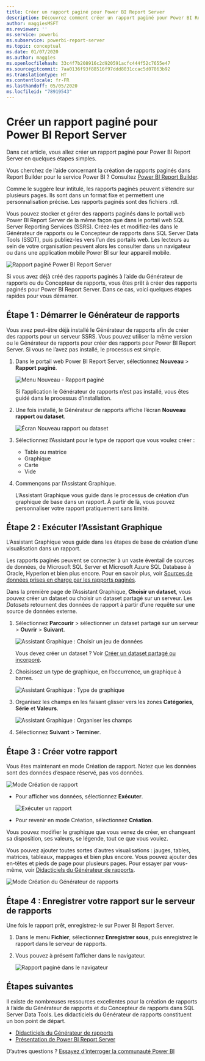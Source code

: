 ```yaml
---
title: Créer un rapport paginé pour Power BI Report Server
description: Découvrez comment créer un rapport paginé pour Power BI Report Server en quelques étapes simples.
author: maggiesMSFT
ms.reviewer: ''
ms.service: powerbi
ms.subservice: powerbi-report-server
ms.topic: conceptual
ms.date: 01/07/2020
ms.author: maggies
ms.openlocfilehash: 33c4f7b208916c2d920591acfc444f52c7655e47
ms.sourcegitcommit: 7aa0136f93f88516f97ddd8031ccac5d07863b92
ms.translationtype: HT
ms.contentlocale: fr-FR
ms.lasthandoff: 05/05/2020
ms.locfileid: "78919543"
---
```

# <a name="create-a-paginated-report-for-power-bi-report-server"></a>Créer un rapport paginé pour Power BI Report Server
Dans cet article, vous allez créer un rapport paginé pour Power BI Report Server en quelques étapes simples.

Vous cherchez de l’aide concernant la création de rapports paginés dans Report Builder pour le service Power BI ? Consultez [Power BI Report Builder](../paginated-reports/report-builder-power-bi.md).

Comme le suggère leur intitulé, les rapports paginés peuvent s’étendre sur plusieurs pages. Ils sont dans un format fixe et permettent une personnalisation précise. Les rapports paginés sont des fichiers .rdl.

Vous pouvez stocker et gérer des rapports paginés dans le portail web Power BI Report Server de la même façon que dans le portail web SQL Server Reporting Services (SSRS). Créez-les et modifiez-les dans le Générateur de rapports ou le Concepteur de rapports dans SQL Server Data Tools (SSDT), puis publiez-les vers l’un des portails web. Les lecteurs au sein de votre organisation peuvent alors les consulter dans un navigateur ou dans une application mobile Power BI sur leur appareil mobile.

![Rapport paginé Power BI Report Server](media/quickstart-create-paginated-report/reportserver-paginated-report.png)

Si vous avez déjà créé des rapports paginés à l’aide du Générateur de rapports ou du Concepteur de rapports, vous êtes prêt à créer des rapports paginés pour Power BI Report Server. Dans ce cas, voici quelques étapes rapides pour vous démarrer.

## <a name="step-1-start-report-builder"></a>Étape 1 : Démarrer le Générateur de rapports
Vous avez peut-être déjà installé le Générateur de rapports afin de créer des rapports pour un serveur SSRS. Vous pouvez utiliser la même version ou le Générateur de rapports pour créer des rapports pour Power BI Report Server. Si vous ne l’avez pas installé, le processus est simple.

1. Dans le portail web Power BI Report Server, sélectionnez **Nouveau** > **Rapport paginé**.
   
    ![Menu Nouveau - Rapport paginé](media/quickstart-create-paginated-report/reportserver-new-paginated-report-menu.png)
   
    Si l’application le Générateur de rapports n’est pas installé, vous êtes guidé dans le processus d’installation.
2. Une fois installé, le Générateur de rapports affiche l’écran **Nouveau rapport ou dataset**.
   
    ![Écran Nouveau rapport ou dataset](media/quickstart-create-paginated-report/reportserver-paginated-new-report-screen.png)
3. Sélectionnez l’Assistant pour le type de rapport que vous voulez créer :
   
   * Table ou matrice
   * Graphique
   * Carte
   * Vide
4. Commençons par l’Assistant Graphique.
   
    L’Assistant Graphique vous guide dans le processus de création d’un graphique de base dans un rapport. À partir de là, vous pouvez personnaliser votre rapport pratiquement sans limité.

## <a name="step-2-go-through-the-chart-wizard"></a>Étape 2 : Exécuter l’Assistant Graphique
L’Assistant Graphique vous guide dans les étapes de base de création d’une visualisation dans un rapport.

Les rapports paginés peuvent se connecter à un vaste éventail de sources de données, de Microsoft SQL Server et Microsoft Azure SQL Database à Oracle, Hyperion et bien plus encore. Pour en savoir plus, voir [Sources de données prises en charge par les rapports paginés](connect-data-sources.md).

Dans la première page de l’Assistant Graphique, **Choisir un dataset**, vous pouvez créer un dataset ou choisir un dataset partagé sur un serveur. Les *Datasets* retournent des données de rapport à partir d’une requête sur une source de données externe.

1. Sélectionnez **Parcourir** > sélectionner un dataset partagé sur un serveur > **Ouvrir** > **Suivant**.
   
    ![Assistant Graphique : Choisir un jeu de données](media/quickstart-create-paginated-report/reportserver-paginated-choose-dataset.png)
   
     Vous devez créer un dataset ? Voir [Créer un dataset partagé ou incorporé](https://docs.microsoft.com/sql/reporting-services/report-data/create-a-shared-dataset-or-embedded-dataset-report-builder-and-ssrs).
2. Choisissez un type de graphique, en l’occurrence, un graphique à barres.
   
    ![Assistant Graphique : Type de graphique](media/quickstart-create-paginated-report/reportserver-paginated-choose-chart-type.png)
3. Organisez les champs en les faisant glisser vers les zones **Catégories**, **Série** et **Valeurs**.
   
    ![Assistant Graphique : Organiser les champs](media/quickstart-create-paginated-report/reportserver-paginated-arrange-fields.png)
4. Sélectionnez **Suivant** > **Terminer**.

## <a name="step-3-design-your-report"></a>Étape 3 : Créer votre rapport
Vous êtes maintenant en mode Création de rapport. Notez que les données sont des données d’espace réservé, pas vos données.

![Mode Création de rapport](media/quickstart-create-paginated-report/reportserver-paginated-preview-report.png)

* Pour afficher vos données, sélectionnez **Exécuter**.
  
     ![Exécuter un rapport](media/quickstart-create-paginated-report/reportserver-paginated-run-report.png)
* Pour revenir en mode Création, sélectionnez **Création**.

Vous pouvez modifier le graphique que vous venez de créer, en changeant sa disposition, ses valeurs, se légende, tout ce que vous voulez.

Vous pouvez ajouter toutes sortes d’autres visualisations : jauges, tables, matrices, tableaux, mappages et bien plus encore. Vous pouvez ajouter des en-têtes et pieds de page pour plusieurs pages. Pour essayer par vous-même, voir [Didacticiels du Générateur de rapports](https://docs.microsoft.com/sql/reporting-services/report-builder-tutorials).

![Mode Création du Générateur de rapports](media/quickstart-create-paginated-report/reportserver-paginated-finished-design-report.png)

## <a name="step-4-save-your-report-to-the-report-server"></a>Étape 4 : Enregistrer votre rapport sur le serveur de rapports
Une fois le rapport prêt, enregistrez-le sur Power BI Report Server.

1. Dans le menu **Fichier**, sélectionnez **Enregistrer sous**, puis enregistrez le rapport dans le serveur de rapports. 
2. Vous pouvez à présent l’afficher dans le navigateur.
   
    ![Rapport paginé dans le navigateur](media/quickstart-create-paginated-report/reportserver-paginated-report.png)

## <a name="next-steps"></a>Étapes suivantes
Il existe de nombreuses ressources excellentes pour la création de rapports à l’aide du Générateur de rapports et du Concepteur de rapports dans SQL Server Data Tools. Les didacticiels du Générateur de rapports constituent un bon point de départ.

* [Didacticiels du Générateur de rapports](https://docs.microsoft.com/sql/reporting-services/report-builder-tutorials)
* [Présentation de Power BI Report Server](get-started.md)  

D’autres questions ? [Essayez d’interroger la communauté Power BI](https://community.powerbi.com/)

